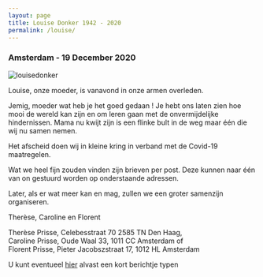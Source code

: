 ```yaml
---
layout: page
title: Louise Donker 1942 - 2020
permalink: /louise/
---
```


### Amsterdam - 19 December 2020

![louisedonker](https://prisse.nl/assets/louisedonker.jpg)  

Louise, onze moeder, is vanavond in onze armen overleden.

Jemig, moeder wat heb je het goed gedaan ! Je hebt ons laten zien hoe mooi de wereld kan zijn en om leren gaan met de onvermijdelijke hindernissen. Mama nu kwijt zijn is een flinke bult in de weg maar één die wij nu samen nemen.  

Het afscheid doen wij in kleine kring in verband met de Covid-19 maatregelen.

Wat we heel fijn zouden vinden zijn brieven per post.
Deze kunnen naar één van on gestuurd worden op onderstaande adressen.

Later, als er wat meer kan en mag, zullen we een groter samenzijn organiseren.

Therèse, Caroline en Florent

Therèse Prisse, Celebesstraat 70 2585 TN Den Haag,  
Caroline Prisse, Oude Waal 33, 1011 CC Amsterdam of  
Florent Prisse, Pieter Jacobszstraat 17, 1012 HL Amsterdam  

U kunt eventueel [hier](https://prisse.nl/talktome/) alvast een kort berichtje typen
